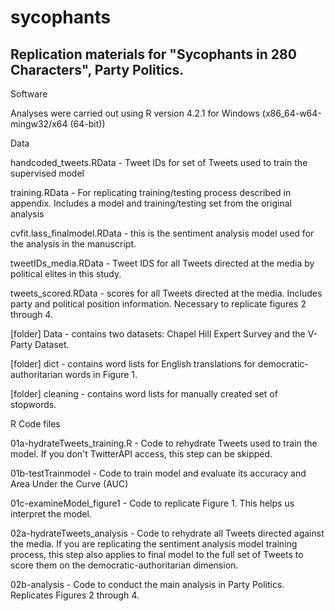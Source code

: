 # sycophants

Replication materials for "Sycophants in 280 Characters", Party Politics.
------------------------------------------------------------------------------------------------

Software

Analyses were carried out using R version 4.2.1 for Windows (x86_64-w64-mingw32/x64 (64-bit))




Data

handcoded_tweets.RData  -  Tweet IDs for set of Tweets used to train the supervised model

training.RData  -  For replicating training/testing process described in appendix. Includes a model and training/testing set from the original analysis

cvfit.lass_finalmodel.RData  -  this is the sentiment analysis model used for the analysis in the manuscript.

tweetIDs_media.RData  -  Tweet IDS for all Tweets directed at the media by political elites in this study.

tweets_scored.RData  -  scores for all Tweets directed at the media. Includes party and political position information. Necessary to replicate figures 2 through 4.

[folder] Data  -  contains two datasets: Chapel Hill Expert Survey and the V-Party Dataset.

[folder] dict  -  contains word lists for English translations for democratic-authoritarian words in Figure 1.

[folder] cleaning  -  contains word lists for manually created set of stopwords.





R Code files

01a-hydrateTweets_training.R  -  Code to rehydrate Tweets used to train the model. If you don't TwitterAPI access, this step can be skipped.

01b-testTrainmodel  -  Code to train model and evaluate its accuracy and Area Under the Curve (AUC)

01c-examineModel_figure1  -  Code to replicate Figure 1. This helps us interpret the model.

02a-hydrateTweets_analysis  -  Code to rehydrate all Tweets directed against the media. If you are replicating the sentiment analysis model training process, this step also applies to final model to the full set of Tweets to score them on the democratic-authoritarian dimension.

02b-analysis - Code to conduct the main analysis in Party Politics. Replicates Figures 2 through 4.
